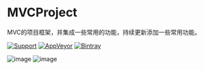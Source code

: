 # MVCProject
MVC的项目框架，并集成一些常用的功能，持续更新添加一些常用功能。

[![Support](https://img.shields.io/badge/support-iOS%207%2B-brightgreen.svg)](https://github.com/JWXIAN/MVCProject)
[![AppVeyor](https://img.shields.io/appveyor/ci/gruntjs/grunt.svg?maxAge=2592000)](https://github.com/JWXIAN/MVCProject)
[![Bintray](https://img.shields.io/badge/version-1.0-brightgreen.svg)](https://github.com/JWXIAN/MVCProject)

![image](https://github.com/JWXIAN/MVCProject/blob/master/shot.png)
![image](https://github.com/JWXIAN/MVCProject/blob/master/a.gif)
